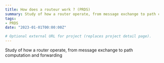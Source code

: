 ```yaml
---
title: How does a routeur work ? (PRDS)
summary: Study of how a router operate, from message exchange to path computation and forwarding.
tags:
- PRDS
date: "2023-01-01T00:00:00Z"

# Optional external URL for project (replaces project detail page).
---
```


Study of how a router operate, from message exchange to path computation and forwarding